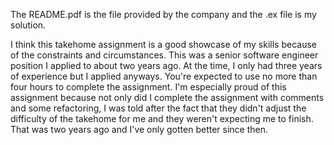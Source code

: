 The README.pdf is the file provided by the company and the .ex file is my solution.

I think this takehome assignment is a good showcase of my skills because of the constraints and circumstances.
This was a senior software engineer position I applied to about two years ago. At the time, I only had three years of experience but I applied anyways.
You're expected to use no more than four hours to complete the assignment.
I'm especially proud of this assignment because not only did I complete the assignment with comments and some refactoring, I was told after the fact that they didn't adjust the difficulty of the takehome for me and they weren't expecting me to finish.
That was two years ago and I've only gotten better since then.
